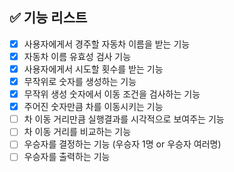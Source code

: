 ## ✅ 기능 리스트

- [x] 사용자에게서 경주할 자동차 이름을 받는 기능
- [x] 자동차 이름 유효성 검사 기능
- [x] 사용자에게서 시도할 횟수를 받는 기능
- [x] 무작위로 숫자를 생성하는 기능
- [x] 무작위 생성 숫자에서 이동 조건을 검사하는 기능
- [x] 주어진 숫자만큼 차를 이동시키는 기능
- [ ] 차 이동 거리만큼 실행결과를 시각적으로 보여주는 기능
- [ ] 차 이동 거리를 비교하는 기능
- [ ] 우승자를 결정하는 기능 (우승자 1명 or 우승자 여러명)
- [ ] 우승자를 출력하는 기능
